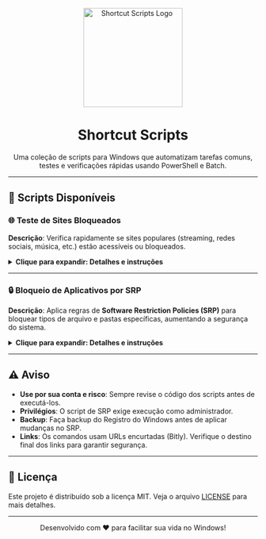 <p align="center">
  <img src="https://i.imgur.com/YMCepIi.png" alt="Shortcut Scripts Logo" width="200">
</p>

<h1 align="center">Shortcut Scripts</h1>

<p align="center">
  Uma coleção de scripts para Windows que automatizam tarefas comuns, testes e verificações rápidas usando PowerShell e Batch.
</p>

---

## 🔧 Scripts Disponíveis

### 🌐 Teste de Sites Bloqueados
**Descrição**: Verifica rapidamente se sites populares (streaming, redes sociais, música, etc.) estão acessíveis ou bloqueados.

<details>
<summary><strong>Clique para expandir: Detalhes e instruções</strong></summary>

#### Como usar
1. Abra o PowerShell (não precisa de privilégios administrativos para este script).
2. Execute o comando abaixo:
   ```powershell
   irm "https://bit.ly/3VHWr3C" | iex
   ```

#### Detalhes
- **O que faz**: Testa a conectividade com sites comuns.
- **Saída**: Exibe se cada site está acessível ou bloqueado.
- **Requisitos**: Conexão com a internet.

</details>

---

### 🔒 Bloqueio de Aplicativos por SRP
**Descrição**: Aplica regras de **Software Restriction Policies (SRP)** para bloquear tipos de arquivo e pastas específicas, aumentando a segurança do sistema.

<details>
<summary><strong>Clique para expandir: Detalhes e instruções</strong></summary>

#### Como usar
1. Abra o PowerShell **como administrador**.
2. Execute o comando abaixo:
   ```powershell
   irm "https://bit.ly/4gQ26i0" | iex
   ```

#### Detalhes
- **O que faz**: Configura políticas para bloquear extensões de arquivos (ex.: `.msi`, `.bat`, `.ps1`) e permitir apenas pastas confiáveis.
- **Atenção**: Este script é independente do teste de sites. Requer reinicialização do sistema para aplicar as mudanças.
- **Requisitos**: Permissões administrativas.

#### 🔓 Como Desfazer as Regras SRP
Se precisar reverter as políticas de Restrição de Software (SRP), siga este guia passo a passo para restaurar as configurações padrão. Isso remove os bloqueios e restaura a execução normal de arquivos.

##### PASSO 1: Abrir PowerShell como Administrador
É essencial executar com privilégios elevados para modificar o Registro e políticas.

1. Abra o menu Iniciar e digite **PowerShell**.
2. Clique com o botão direito em **Windows PowerShell** e selecione **Executar como administrador**.
3. Você verá uma janela com o título *Administrator: Windows PowerShell*.
4. Execute os comandos abaixo para remover a chave SRP e restaurar a política de execução padrão:
   ```powershell
   Remove-Item -Path "HKLM:\SOFTWARE\Policies\Microsoft\Windows\Safer\CodeIdentifiers" -Recurse -Force; Write-Output "Chave de SRP removida."
   Set-ExecutionPolicy -Scope CurrentUser -ExecutionPolicy RemoteSigned -Force;
   Set-ExecutionPolicy -Scope LocalMachine -ExecutionPolicy RemoteSigned -Force; Write-Output "Políticas de execução restauradas."
   ```
5. Feche o PowerShell após a execução.

> ⚠️ **Atenção**: Certifique-se de entender os riscos antes de modificar políticas de execução e registros do Windows.

##### PASSO 2: Atualizar Políticas de Grupo
Atualize as políticas para aplicar as mudanças imediatamente.

1. Abra novamente o PowerShell como Administrador.
2. Execute o comando abaixo:
   ```powershell
   gpupdate /force; Write-Output "Políticas de grupo atualizadas."
   ```
3. **Reinício opcional**: Para aplicar completamente, reinicie o computador. Se quiser reiniciar automaticamente, execute:
   ```powershell
   Restart-Computer -Force
   ```

##### Informações Adicionais
- O SRP bloqueia arquivos por hash, caminho ou tipo. Ao remover a chave, todos os bloqueios são desativados.
- As políticas de execução do PowerShell (*ExecutionPolicy*) definem quais scripts podem ser executados. O padrão **RemoteSigned** permite scripts locais, mas exige assinatura para scripts baixados.
- O reinício garante que serviços e políticas sejam recarregados.
- Use este procedimento apenas em ambientes confiáveis ou máquinas de teste.

##### Resumo dos Comandos
```powershell
# Remove SRP
Remove-Item -Path "HKLM:\SOFTWARE\Policies\Microsoft\Windows\Safer\CodeIdentifiers" -Recurse -Force
# Restaurar políticas de execução
Set-ExecutionPolicy -Scope CurrentUser -ExecutionPolicy RemoteSigned -Force
Set-ExecutionPolicy -Scope LocalMachine -ExecutionPolicy RemoteSigned -Force
# Atualizar políticas de grupo
gpupdate /force
# Reinício opcional
Restart-Computer -Force
```

> **Aviso Final**: A manipulação de políticas pode impactar a segurança. Execute apenas com conhecimento pleno.

</details>

---

## ⚠️ Aviso

- **Use por sua conta e risco**: Sempre revise o código dos scripts antes de executá-los.
- **Privilégios**: O script de SRP exige execução como administrador.
- **Backup**: Faça backup do Registro do Windows antes de aplicar mudanças no SRP.
- **Links**: Os comandos usam URLs encurtadas (Bitly). Verifique o destino final dos links para garantir segurança.

---

## 📜 Licença

Este projeto é distribuído sob a licença MIT. Veja o arquivo [LICENSE](LICENSE) para mais detalhes.

---

<p align="center">
  Desenvolvido com ❤️ para facilitar sua vida no Windows!
</p>
